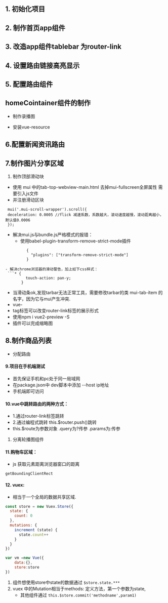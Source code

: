 ## 1. 初始化项目
## 2. 制作首页app组件
## 3. 改造app组件tablebar 为router-link
## 4. 设置路由链接高亮显示
## 5. 配置路由组件
## homeCointainer组件的制作
  - 制作录播图
   + 安装vue-resource 

## 6.配置新闻资讯路由
## 7.制作图片分享区域
 1. 制作顶部滑动块
 + 使用 mui 中的tab-top-webview-main.html  去掉mui-fullscreen全屏属性  需要引入js文件
 +  并注册滑动区块  
   ```  
    mui('.mui-scroll-wrapper').scroll({
	deceleration: 0.0005 //flick 减速系数，系数越大，滚动速度越慢，滚动距离越小，默认值0.0006
    });
   ```
  + 解决mui.js与bundle.js严格模式的报错：
    - 使用babel-plugin-transform-remove-strict-mode插件
    ```    $ npm install babel-plugin-transform-remove-strict-mode
          {
            "plugins": ["transform-remove-strict-mode"]
          }
    ```
   ```
  - 解决chrome浏览器的滑动警告，加上如下css样式：  
    ```* {
            touch-action: pan-y;
          }
   ```

- 当滑动条ok,发现tarbar无法正常工具，需要修改tarbar的类 mui-tab-item 的名字，因为它与mui产生冲突.
- vue-
- tag标签可以改变router-link标签的展示形式
- 使用npm i vue2-preview -S
- 插件可以完成缩略图


## 8.制作商品列表

- 分配路由

#### 9.项目在手机端测试

- 首先保证手机和pc处于同一局域网
- 在package.json中  dev脚本中添加 --host  ip地址
- 手机端即可访问

#### 10.vue中跳转路由的两种方式：

- 1.通过router-link标签跳转
- 2.通过编程式跳转 this.$router.push()跳转
- this.$route为参数对象  .query为?传参  .params为:传参

1. 分离轮播图组件


#### 11.购物车区域：

- js 获取元素距离浏览器窗口的距离   

` getBoundingClientRect `

#### 12. vuex:

- 相当于一个全局的数据共享区域.

```javascript
const store = new Vuex.Store({
  state: {
    count: 0
  },
  mutations: {
    increment (state) {
      state.count++
    }
  }
})

var vm =new Vue({
    data:{},
    store:store
})
```

1. 组件想使用store中state的数据通过 `$store.state.***`
2. vuex 中的Mutation相当于methods: 定义方法，第一个参数为state, 
   - 其他组件通过 `this.$store.commit('methodname',param1)`